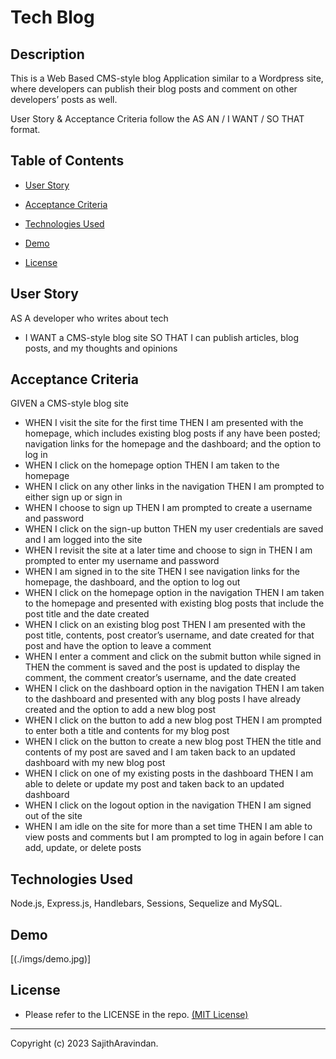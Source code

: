 # Tech Blog

## Description
This is a Web Based CMS-style blog Application similar to a Wordpress site, where developers can publish their blog posts and comment on other developers’ posts as well.

User Story & Acceptance Criteria follow the AS AN / I WANT / SO THAT format.


## Table of Contents 
  
   * [User Story](#User-Story) 
  
   * [Acceptance Criteria](#Acceptance-Criteria)
  
   * [Technologies Used](#Technologies-Used) 

   * [Demo](#Demo) 

   * [License](#license) 


## User Story
AS A developer who writes about tech
* I WANT a CMS-style blog site
    SO THAT I can publish articles, blog posts, and my thoughts and opinions


## Acceptance Criteria

GIVEN a CMS-style blog site

* WHEN I visit the site for the first time
    THEN I am presented with the homepage, which includes existing blog posts if any have been posted; navigation links for the homepage and the dashboard; and the option to log in
* WHEN I click on the homepage option
    THEN I am taken to the homepage
* WHEN I click on any other links in the navigation
    THEN I am prompted to either sign up or sign in
* WHEN I choose to sign up
    THEN I am prompted to create a username and password
* WHEN I click on the sign-up button
    THEN my user credentials are saved and I am logged into the site
* WHEN I revisit the site at a later time and choose to sign in
    THEN I am prompted to enter my username and password
* WHEN I am signed in to the site
    THEN I see navigation links for the homepage, the dashboard, and the option to log out
* WHEN I click on the homepage option in the navigation
    THEN I am taken to the homepage and presented with existing blog posts that include the post title and the date created
* WHEN I click on an existing blog post
    THEN I am presented with the post title, contents, post creator’s username, and date created for that post and have the option to leave a comment
* WHEN I enter a comment and click on the submit button while signed in
    THEN the comment is saved and the post is updated to display the comment, the comment creator’s username, and the date created
* WHEN I click on the dashboard option in the navigation
    THEN I am taken to the dashboard and presented with any blog posts I have already created and the option to add a new blog post
* WHEN I click on the button to add a new blog post
    THEN I am prompted to enter both a title and contents for my blog post
* WHEN I click on the button to create a new blog post
    THEN the title and contents of my post are saved and I am taken back to an updated dashboard with my new blog post
* WHEN I click on one of my existing posts in the dashboard
    THEN I am able to delete or update my post and taken back to an updated dashboard
* WHEN I click on the logout option in the navigation
    THEN I am signed out of the site
* WHEN I am idle on the site for more than a set time
    THEN I am able to view posts and comments but I am prompted to log in again before I can add, update, or delete posts


## Technologies Used
Node.js, Express.js, Handlebars, Sessions, Sequelize and MySQL.

  
## Demo

[(./imgs/demo.jpg)]


## License
* Please refer to the LICENSE in the repo. <a href="https://github.com/SajithAravindan/E-commerce_APP/blob/main/LICENSE">(MIT License)</a>


---

Copyright (c) 2023 SajithAravindan.
